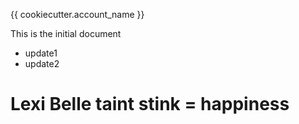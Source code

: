 {{ cookiecutter.account_name }}

This is the initial document

* update1
* update2

# Lexi Belle taint stink = happiness
